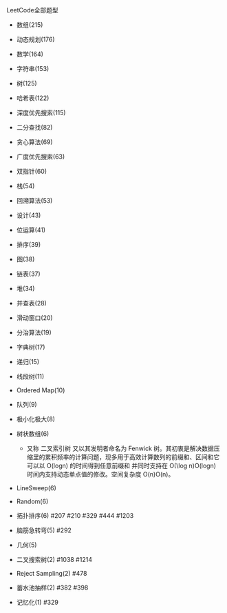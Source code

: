 LeetCode全部题型

- 数组(215)
- 动态规划(176)
- 数学(164)
- 字符串(153)
- 树(125)
- 哈希表(122)
- 深度优先搜索(115)
- 二分查找(82)
- 贪心算法(69)
- 广度优先搜索(63)
- 双指针(60)
- 栈(54)
- 回溯算法(53)
- 设计(43)
- 位运算(41)
- 排序(39)
- 图(38)
- 链表(37)
- 堆(34)
- 并查表(28)
- 滑动窗口(20)
- 分治算法(19)
- 字典树(17)
- 递归(15)
- 线段树(11)
- Ordered Map(10)
- 队列(9)
- 极小化极大(8)
- 树状数组(6) 
    - 又称 二叉索引树 又以其发明者命名为 Fenwick 树。其初衷是解决数据压缩里的累积频率的计算问题，现多用于高效计算数列的前缀和、区间和它可以以 O(logn) 的时间得到任意前缀和
        并同时支持在 O(\log n)O(logn) 时间内支持动态单点值的修改。空间复杂度 O(n)O(n)。
        
- LineSweep(6)
- Random(6)
- 拓扑排序(6) #207 #210 #329 #444 #1203
- 脑筋急转弯(5) #292
- 几何(5)
- 二叉搜索树(2) #1038  #1214
- Reject Sampling(2) #478
- 蓄水池抽样(2) #382 #398
- 记忆化(1) #329